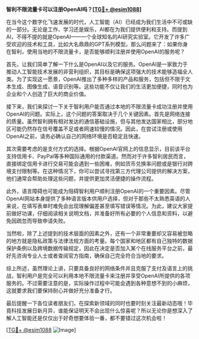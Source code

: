 **智利不限流量卡可以注册OpenAI吗？[[TG💪+ @esim1088](https://t.me/s/esim1088)]**

在当今这个数字化飞速发展的时代，人工智能（AI）已经成为我们生活中不可或缺的一部分。无论是工作、学习还是娱乐，AI都在为我们提供便利和支持。而提到AI，不得不提的就是OpenAI——一个全球知名的AI研究实验室。它开发了许多广受欢迎的技术和工具，比如大名鼎鼎的GPT系列模型。那么问题来了：如果你身在智利，使用当地的不限流量卡，是否能够顺利注册并使用OpenAI的服务呢？

首先，让我们简单了解一下什么是OpenAI以及它的服务。OpenAI是一家致力于推动人工智能技术发展的非营利组织，其目标是确保这项强大的技术能够造福全人类。为了实现这一愿景，OpenAI推出了多种多样的产品和服务，包括但不限于文本生成、图像生成、语音识别等。这些功能不仅让我们的生活更加便捷，同时也为企业和个人创造了巨大的商业价值。

接下来，我们来探讨一下关于智利用户能否通过本地的不限流量卡成功注册并使用OpenAI的问题。实际上，这个问题的答案取决于几个关键因素。首先是网络连接的质量。虽然智利拥有相对发达的通信基础设施，但与其他发达国家相比，部分地区可能仍然存在信号覆盖不足或者网速较慢的情况。因此，在尝试注册或使用OpenAI之前，请务必确认自己的网络环境是否稳定且快速。

其次需要考虑的是支付方式的选择。根据OpenAI官网上的信息显示，目前该平台支持信用卡、PayPal等多种国际通用的付款渠道。然而对于许多智利居民而言，直接绑定信用卡进行交易可能会遇到一些困难，例如货币兑换率问题或是银行对跨境支付限制等。在这种情况下，你可以尝试寻找第三方代理公司提供的解决方案，他们通常会帮助处理这些问题，并提供更加灵活便捷的操作流程。

此外，语言障碍也可能成为阻碍智利用户顺利注册OpenAI的一个重要因素。尽管OpenAI网站本身提供了多种语言版本供用户选择，但对于那些不太熟悉英语的人来说，在填写表单时难免会出现理解偏差甚至填写错误等情况。为此，建议大家提前做好功课，仔细阅读相关说明文档，并准备好所有必要的个人信息和资料，以避免因疏忽而导致申请失败。

当然啦，除了上述提到的技术层面的因素之外，还有一个非常重要却又容易被忽略的地方就是隐私政策与法律法规方面的考量。每个国家和地区都有自己独特的数据保护条例以及跨境数据传输规定，因此在决定是否加入某个在线服务平台之前，最好先咨询专业人士或者查阅官方指南，确保自己完全符合当地的要求。

综上所述，虽然理论上讲，只要具备良好的网络条件并且克服了支付及语言上的挑战，智利用户是完全可以利用本地不限流量卡来注册并享受OpenAI所提供的各项服务的。不过需要注意的是，实际操作过程中可能会遇到各种意想不到的小麻烦，这就要求我们要保持耐心并做好充分准备才行。

最后提醒一下各位读者朋友们，在探索新领域的同时也要时刻关注最新动态哦！毕竟科技发展日新月异，谁能保证明天不会出现什么惊喜呢？所以无论你是想深入了解人工智能还是仅仅出于好奇想要体验一番，都不要错过这次机会啦！

[[TG💪+ @esim1088](https://t.me/s/esim1088) ![Image](https://i.postimg.cc/4NQfJmqS/Snipaste-2025-05-13-00-14-12.png)]
